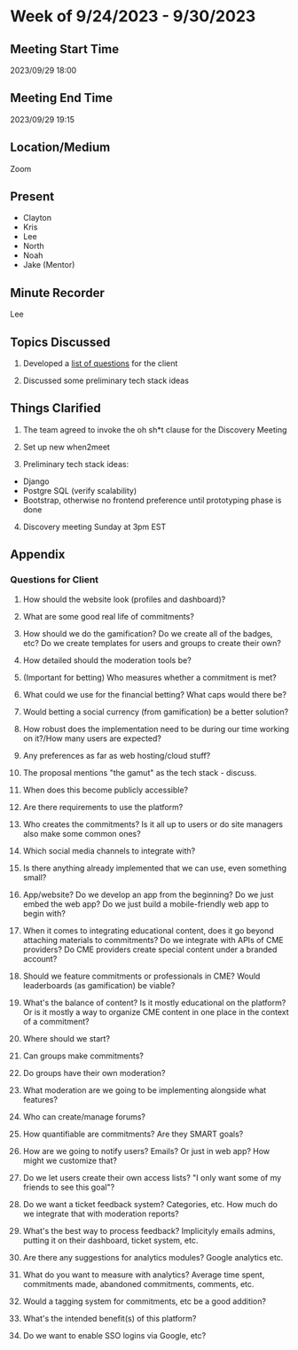 # Week of 9/24/2023 - 9/30/2023

## Meeting Start Time

2023/09/29 18:00

## Meeting End Time

2023/09/29 19:15

## Location/Medium

Zoom

## Present

- Clayton
- Kris
- Lee
- North
- Noah
- Jake (Mentor)

## Minute Recorder

Lee

## Topics Discussed

1. Developed a [list of questions](#questions_for_client) for the client

2. Discussed some preliminary tech stack ideas

## Things Clarified

1. The team agreed to invoke the oh sh*t clause for the Discovery Meeting

2. Set up new when2meet

3. Preliminary tech stack ideas: 
  - Django
  - Postgre SQL (verify scalability) 
  - Bootstrap, otherwise no frontend preference until prototyping phase is done

4. Discovery meeting Sunday at 3pm EST

## Appendix

### Questions for Client

1. How should the website look (profiles and dashboard)?

2. What are some good real life of commitments?

3. How should we do the gamification? Do we create all of the badges, etc? Do we create templates for users and groups to create their own?

4. How detailed should the moderation tools be?

5. (Important for betting) Who measures whether a commitment is met? 

6. What could we use for the financial betting? What caps would there be?

7. Would betting a social currency (from gamification) be a better solution?

8. How robust does the implementation need to be during our time working on it?/How many users are expected?

9. Any preferences as far as web hosting/cloud stuff?

10. The proposal mentions "the gamut" as the tech stack - discuss.

11. When does this become publicly accessible?

12. Are there requirements to use the platform?

13. Who creates the commitments? Is it all up to users or do site managers also make some common ones?

14. Which social media channels to integrate with?

15. Is there anything already implemented that we can use, even something small?

16. App/website? Do we develop an app from the beginning? Do we just embed the web app? Do we just build a mobile-friendly web app to begin with?

17. When it comes to integrating educational content, does it go beyond attaching materials to commitments? Do we integrate with APIs of CME providers? Do CME providers create special content under a branded account?

18. Should we feature commitments or professionals in CME? Would leaderboards (as gamification) be viable?

19. What's the balance of content? Is it mostly educational on the platform? Or is it mostly a way to organize CME content in one place in the context of a commitment?

20. Where should we start?

21. Can groups make commitments? 

22. Do groups have their own moderation?

23. What moderation are we going to be implementing alongside what features?

24. Who can create/manage forums?

25. How quantifiable are commitments? Are they SMART goals?

26. How are we going to notify users? Emails? Or just in web app? How might we customize that?

27. Do we let users create their own access lists? "I only want some of my friends to see this goal"?

28. Do we want a ticket feedback system? Categories, etc. How much do we integrate that with moderation reports?

29. What's the best way to process feedback? Implicityly emails admins, putting it on their dashboard, ticket system, etc.

30. Are there any suggestions for analytics modules? Google analytics etc.

31. What do you want to measure with analytics? Average time spent, commitments made, abandoned commitments, comments, etc.

32. Would a tagging system for commitments, etc be a good addition?

33. What's the intended benefit(s) of this platform?

34. Do we want to enable SSO logins via Google, etc?
